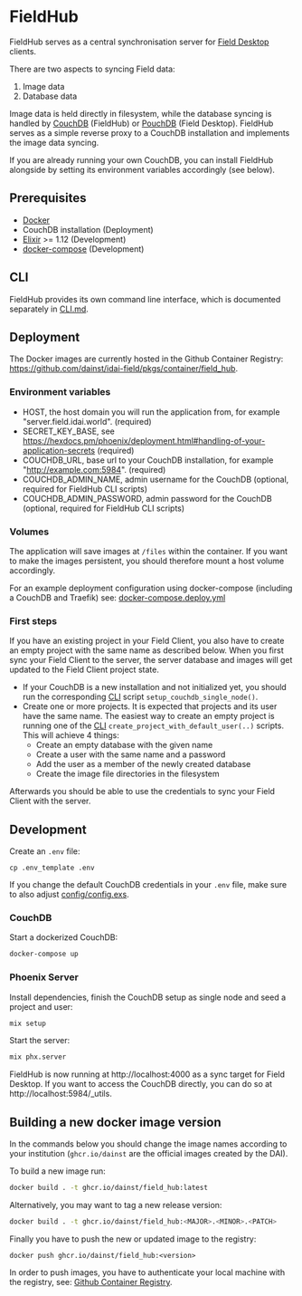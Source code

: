 # FieldHub

FieldHub serves as a central synchronisation server for [Field Desktop](../desktop) clients.

There are two aspects to syncing Field data:
1. Image data
2. Database data

Image data is held directly in filesystem, while the database syncing is handled by [CouchDB](https://couchdb.apache.org/) (FieldHub) or [PouchDB](https://pouchdb.com/) (Field Desktop). FieldHub serves as a simple reverse proxy to a CouchDB installation and implements the image data syncing. 

If you are already running your own CouchDB, you can install FieldHub alongside by setting its environment variables accordingly (see below).

## Prerequisites

* [Docker](https://www.docker.com/)
* CouchDB installation (Deployment)
* [Elixir](https://elixir-lang.org/) >= 1.12 (Development)
* [docker-compose](https://docs.docker.com/compose/) (Development)

## CLI

FieldHub provides its own command line interface, which is documented separately in [CLI.md](CLI.md).

## Deployment

The Docker images are currently hosted in the Github Container Registry: https://github.com/dainst/idai-field/pkgs/container/field_hub.

### Environment variables
* HOST, the host domain you will run the application from, for example "server.field.idai.world". (required)
* SECRET_KEY_BASE, see https://hexdocs.pm/phoenix/deployment.html#handling-of-your-application-secrets (required)
* COUCHDB_URL, base url to your CouchDB installation, for example "http://example.com:5984". (required)
* COUCHDB_ADMIN_NAME, admin username for the CouchDB (optional, required for FieldHub CLI scripts)
* COUCHDB_ADMIN_PASSWORD, admin password for the CouchDB (optional, required for FieldHub CLI scripts)

### Volumes
The application will save images at `/files` within the container. If you want to make the images persistent, you should therefore mount a host volume accordingly.

For an example deployment configuration using docker-compose (including a CouchDB and Traefik) see: [docker-compose.deploy.yml](docker-compose.deploy.yml)

### First steps

If you have an existing project in your Field Client, you also have to create an empty project with the same name as described below. When you first sync your Field Client to the server, the server database and images will get updated to the Field Client project state.

- If your CouchDB is a new installation and not initialized yet, you should run the corresponding [CLI](CLI.md) script `setup_couchdb_single_node()`.
- Create one or more projects. It is expected that projects and its user have the same name. The easiest way to create an empty project is running one of the [CLI](CLI.md) `create_project_with_default_user(..)` scripts. This will achieve 4 things:
  - Create an empty database with the given name
  - Create a user with the same name and a password
  - Add the user as a member of the newly created database
  - Create the image file directories in the filesystem

Afterwards you should be able to use the credentials to sync your Field Client with the server.

 
## Development
Create an `.env` file:

```
cp .env_template .env
```

If you change the default CouchDB credentials in your `.env` file, make sure to also adjust [config/config.exs](config/config.exs).

### CouchDB
Start a dockerized CouchDB:

```bash
docker-compose up
```

### Phoenix Server
Install dependencies, finish the CouchDB setup as single node and seed a project and user:

```bash
mix setup
```

Start the server:

```bash
mix phx.server
``` 

FieldHub is now running at http://localhost:4000 as a sync target for Field Desktop. If you want to access the CouchDB directly, you can do so at http://localhost:5984/_utils.


## Building a new docker image version

In the commands below you should change the image names according to your institution (`ghcr.io/dainst` are the official images created by the DAI).

To build a new image run:

```bash
docker build . -t ghcr.io/dainst/field_hub:latest
```

Alternatively, you may want to tag a new release version:
```bash
docker build . -t ghcr.io/dainst/field_hub:<MAJOR>.<MINOR>.<PATCH>
```

Finally you have to push the new or updated image to the registry:
```
docker push ghcr.io/dainst/field_hub:<version>
```

In order to push images, you have to authenticate your local machine with the registry, see: [Github Container Registry](https://docs.github.com/en/packages/working-with-a-github-packages-registry/working-with-the-container-registry).
